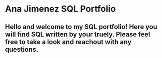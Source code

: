 # Ana Jimenez SQL Portfolio 
## Hello and welcome to my SQL portfolio! Here you will find SQL written by your truely. Please feel free to take a look and reachout with any questions.
